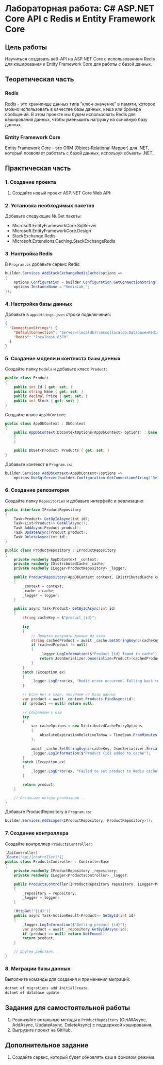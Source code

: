 # Лабораторная работа: C# ASP.NET Core API с Redis и Entity Framework Core

## Цель работы
Научиться создавать веб-API на ASP.NET Core с использованием Redis для кэширования и Entity Framework Core для работы с базой данных.

## Теоретическая часть

### Redis
Redis - это хранилище данных типа "ключ-значение" в памяти, которое можно использовать в качестве базы данных, кэша или брокера сообщений. В этом проекте мы будем использовать Redis для кэширования данных, чтобы уменьшить нагрузку на основную базу данных.

### Entity Framework Core
Entity Framework Core - это ORM (Object-Relational Mapper) для .NET, который позволяет работать с базой данных, используя объекты .NET.

## Практическая часть

### 1. Создание проекта

1. Создайте новый проект ASP.NET Core Web API:

### 2. Установка необходимых пакетов

Добавьте следующие NuGet пакеты:
- Microsoft.EntityFrameworkCore.SqlServer
- Microsoft.EntityFrameworkCore.Design
- StackExchange.Redis
- Microsoft.Extensions.Caching.StackExchangeRedis

### 3. Настройка Redis

В `Program.cs` добавьте сервис Redis:
```csharp
builder.Services.AddStackExchangeRedisCache(options =>
{
    options.Configuration = builder.Configuration.GetConnectionString("Redis");
    options.InstanceName = "RedisLab_";
});
```

### 4. Настройка базы данных

Добавьте в `appsettings.json` строки подключения:
```json
{
  "ConnectionStrings": {
    "DefaultConnection": "Server=(localdb)\\mssqllocaldb;Database=RedisLabDb;Trusted_Connection=True;",
    "Redis": "localhost:6379"
  }
}
```

### 5. Создание модели и контекста базы данных

Создайте папку `Models` и добавьте класс `Product`:
```csharp
public class Product
{
    public int Id { get; set; }
    public string Name { get; set; }
    public decimal Price { get; set; }
    public int Stock { get; set; }
}
```

Создайте класс `AppDbContext`:
```csharp
public class AppDbContext : DbContext
{
    public AppDbContext(DbContextOptions<AppDbContext> options) : base(options)
    {
    }

    public DbSet<Product> Products { get; set; }
}
```

Добавьте контекст в `Program.cs`:
```csharp
builder.Services.AddDbContext<AppDbContext>(options =>
    options.UseSqlServer(builder.Configuration.GetConnectionString("DefaultConnection")));
```

### 6. Создание репозитория

Создайте папку `Repositories` и добавьте интерфейс и реализацию:
```csharp
public interface IProductRepository
{
    Task<Product> GetByIdAsync(int id);
    Task<List<Product>> GetAllAsync();
    Task AddAsync(Product product);
    Task UpdateAsync(Product product);
    Task DeleteAsync(int id);
}

public class ProductRepository : IProductRepository
{
    private readonly AppDbContext _context;
    private readonly IDistributedCache _cache;
    private readonly ILogger<ProductRepository> _logger;

    public ProductRepository(AppDbContext context, IDistributedCache cache, ILogger<ProductRepository> logger)
    {
        _context = context;
        _cache = cache;
        _logger = logger;
    }

    public async Task<Product> GetByIdAsync(int id)
    {
        string cacheKey = $"product_{id}";
        
        try
        {
            // Попытка получить данные из кэша
            string cachedProduct = await _cache.GetStringAsync(cacheKey);
            if (cachedProduct != null)
            {
                _logger.LogInformation($"Product {id} found in cache");
                return JsonSerializer.Deserialize<Product>(cachedProduct);
            }
        }
        catch (Exception ex)
        {
            _logger.LogError(ex, "Redis error occurred. Falling back to database.");
        }

        // Если нет в кэше, получаем из базы данных
        var product = await _context.Products.FindAsync(id);
        if (product == null) return null;

        // Сохраняем в кэш
        try
        {
            var cacheOptions = new DistributedCacheEntryOptions
            {
                AbsoluteExpirationRelativeToNow = TimeSpan.FromMinutes(5)
            };
            
            await _cache.SetStringAsync(cacheKey, JsonSerializer.Serialize(product), cacheOptions);
            _logger.LogInformation($"Product {id} added to cache");
        }
        catch (Exception ex)
        {
            _logger.LogError(ex, "Failed to set product to Redis cache");
        }

        return product;
    }

    // Остальные методы реализации...
}
```

Добавьте ProductRepository в `Program.cs`:
```csharp
builder.Services.AddScoped<IProductRepository, ProductRepository>();
```

### 7. Создание контроллера

Создайте контроллер `ProductsController`:
```csharp
[ApiController]
[Route("api/[controller]")]
public class ProductsController : ControllerBase
{
    private readonly IProductRepository _repository;
    private readonly ILogger<ProductsController> _logger;

    public ProductsController(IProductRepository repository, ILogger<ProductsController> logger)
    {
        _repository = repository;
        _logger = logger;
    }

    [HttpGet("{id}")]
    public async Task<ActionResult<Product>> GetById(int id)
    {
        _logger.LogInformation($"Getting product {id}");
        var product = await _repository.GetByIdAsync(id);
        if (product == null) return NotFound();
        return product;
    }

    // Другие действия...
}
```

### 8. Миграции базы данных

Выполните команды для создания и применения миграций:
```bash
dotnet ef migrations add InitialCreate
dotnet ef database update
```

## Задания для самостоятельной работы

1. Реализуйте остальные методы в `ProductRepository` (GetAllAsync, AddAsync, UpdateAsync, DeleteAsync) с поддержкой кэширования.
2. Выгрузите проект на GitHub.

## Дополнительное задание
1. Создайте сервис, который будет обновлять кэш в фоновом режиме.

